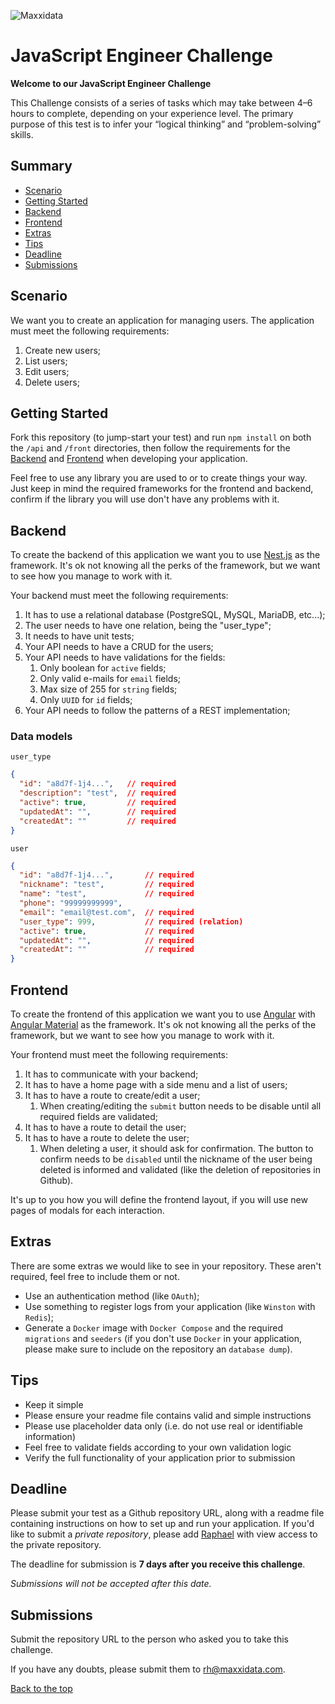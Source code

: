 ![Maxxidata](https://camo.githubusercontent.com/5e9ffa46a7213e9e65e733ed2f7b1bb4554490c486846386515c885ae949fefd/68747470733a2f2f692e706f7374696d672e63632f715258545a5a307a2f6c6f676f2d332e706e67)

# JavaScript Engineer Challenge
**Welcome to our JavaScript Engineer Challenge**

This Challenge consists of a series of tasks which
may take between 4–6 hours to complete, depending
on your experience level. The primary purpose of
this test is to infer your “logical thinking”
and “problem-solving” skills.

## Summary
- [Scenario](#scenario)
- [Getting Started](#getting-started)
- [Backend](#backend)
- [Frontend](#frontend)
- [Extras](#extras)
- [Tips](#tips)
- [Deadline](#deadline)
- [Submissions](#submissions)

## Scenario
We want you to create an application for managing
users. The application must meet the following
requirements:

1. Create new users;
1. List users;
1. Edit users;
1. Delete users;


## Getting Started
Fork this repository (to jump-start your test) and
run `npm install` on both the `/api` and `/front`
directories, then follow the requirements for the
[Backend](#backend) and [Frontend](#frontend) when
developing your application.

Feel free to use any library you are used to or
to create things your way. Just keep in mind
the required frameworks for the frontend and
backend, confirm if the library you will use
don't have any problems with it.

## Backend
To create the backend of this application we
want you to use [Nest.js](https://nestjs.com/)
as the framework. It's ok not knowing all the
perks of the framework, but we want to see how
you manage to work with it.

Your backend must meet the following requirements:

1. It has to use a relational database
   (PostgreSQL, MySQL, MariaDB, etc...);
1. The user needs to have one relation, being the
   "user_type";
1. It needs to have unit tests;
1. Your API needs to have a CRUD for the users;
1. Your API needs to have validations for the fields:
   1. Only boolean for `active` fields;
   1. Only valid e-mails for `email` fields;
   1. Max size of 255 for `string` fields;
   1. Only `UUID` for `id` fields;
1. Your API needs to follow the patterns of a
   REST implementation;

### Data models
`user_type`

```json
{
  "id": "a8d7f-1j4...",   // required
  "description": "test",  // required
  "active": true,         // required
  "updatedAt": "",        // required
  "createdAt": ""         // required
}
```

`user`

```json
{
  "id": "a8d7f-1j4...",       // required
  "nickname": "test",         // required
  "name": "test",             // required
  "phone": "99999999999",
  "email": "email@test.com",  // required
  "user_type": 999,           // required (relation)
  "active": true,             // required
  "updatedAt": "",            // required
  "createdAt": ""             // required
}
```


## Frontend
To create the frontend of this application we
want you to use [Angular](https://angular.io/)
with [Angular Material](https://material.angular.io/)
as the framework. It's ok not knowing all the
perks of the framework, but we want to see how
you manage to work with it.

Your frontend must meet the following requirements:

1. It has to communicate with your backend;
1. It has to have a home page with a side menu and
   a list of users;
1. It has to have a route to create/edit a user;
   1. When creating/editing the `submit` button
    needs to be disable until all required fields
    are validated;
1. It has to have a route to detail the user;
1. It has to have a route to delete the user;
    1. When deleting a user, it should ask
    for confirmation. The button to confirm
    needs to be `disabled` until the nickname
    of the user being deleted is informed
    and validated (like the deletion of
    repositories in Github).

It's up to you how you will define the frontend
layout, if you will use new pages of modals for
each interaction.

## Extras
There are some extras we would like to see in
your repository. These aren't required, feel 
free to include them or not.

- Use an authentication method (like `OAuth`);
- Use something to register logs from your
  application (like `Winston` with `Redis`);
- Generate a `Docker` image with `Docker Compose`
  and the required `migrations` and `seeders`
  (if you don't use `Docker` in your application,
  please make sure to include on the repository an
  `database dump`).

## Tips
- Keep it simple
- Please ensure your readme file contains valid and simple instructions
- Please use placeholder data only (i.e. do not use real or identifiable information)
- Feel free to validate fields according to your own validation logic
- Verify the full functionality of your application prior to submission
  

## Deadline
Please submit your test as a Github repository
URL, along with a readme file containing
instructions on how to set up and run your
application. If you'd like to submit a
_private repository_, please add
[Raphael](https://github.com/raphaeljp)
with view access to the private repository.

The deadline for submission is
**7 days after you receive this challenge**.

_Submissions will not be accepted after this date._


## Submissions
Submit the repository URL to the person who asked you to take this challenge.

If you have any doubts, please submit them to [rh@maxxidata.com](rh@maxxidata.com).


[Back to the top](#javaScript-engineer-challenge)
